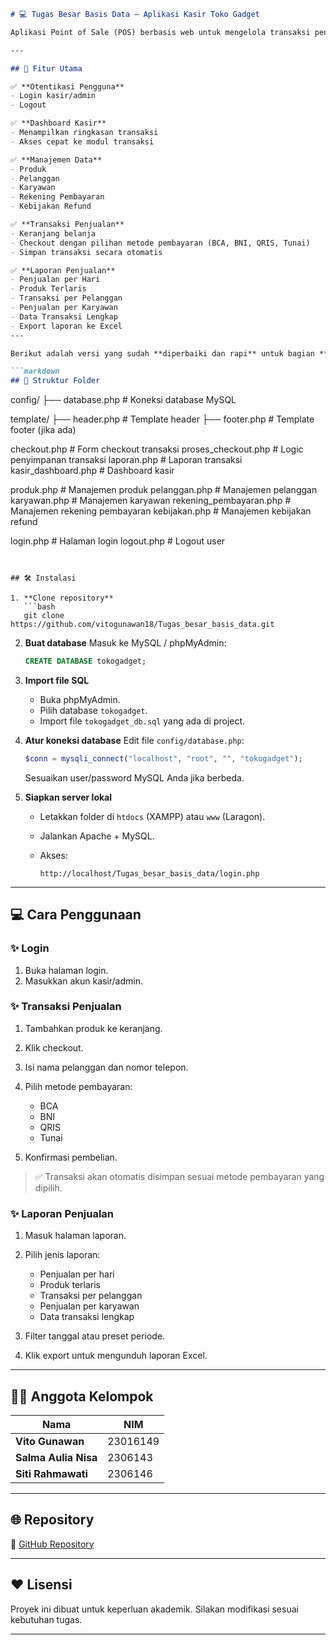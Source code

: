 ```markdown
# 💻 Tugas Besar Basis Data – Aplikasi Kasir Toko Gadget

Aplikasi Point of Sale (POS) berbasis web untuk mengelola transaksi penjualan, manajemen produk, pelanggan, karyawan, dan laporan secara lengkap di Toko Gadget. Proyek ini dikembangkan dalam rangka memenuhi tugas besar mata kuliah Basis Data.

---

## 🎯 Fitur Utama

✅ **Otentikasi Pengguna**
- Login kasir/admin
- Logout

✅ **Dashboard Kasir**
- Menampilkan ringkasan transaksi
- Akses cepat ke modul transaksi

✅ **Manajemen Data**
- Produk
- Pelanggan
- Karyawan
- Rekening Pembayaran
- Kebijakan Refund

✅ **Transaksi Penjualan**
- Keranjang belanja
- Checkout dengan pilihan metode pembayaran (BCA, BNI, QRIS, Tunai)
- Simpan transaksi secara otomatis

✅ **Laporan Penjualan**
- Penjualan per Hari
- Produk Terlaris
- Transaksi per Pelanggan
- Penjualan per Karyawan
- Data Transaksi Lengkap
- Export laporan ke Excel
---

Berikut adalah versi yang sudah **diperbaiki dan rapi** untuk bagian **📂 Struktur Folder** di dokumen kamu. Kamu tinggal salin dan tempel ke README atau dokumentasimu:

```markdown
## 📂 Struktur Folder

```

config/
├── database.php              # Koneksi database MySQL

template/
├── header.php                # Template header
├── footer.php                # Template footer (jika ada)

checkout.php                  # Form checkout transaksi
proses\_checkout.php           # Logic penyimpanan transaksi
laporan.php                   # Laporan transaksi
kasir\_dashboard.php           # Dashboard kasir

produk.php                    # Manajemen produk
pelanggan.php                 # Manajemen pelanggan
karyawan.php                  # Manajemen karyawan
rekening\_pembayaran.php       # Manajemen rekening pembayaran
kebijakan.php                 # Manajemen kebijakan refund

login.php                     # Halaman login
logout.php                    # Logout user

```


## 🛠️ Instalasi

1. **Clone repository**
   ```bash
   git clone https://github.com/vitogunawan18/Tugas_besar_basis_data.git
````

2. **Buat database**
   Masuk ke MySQL / phpMyAdmin:

   ```sql
   CREATE DATABASE tokogadget;
   ```

3. **Import file SQL**

   * Buka phpMyAdmin.
   * Pilih database `tokogadget`.
   * Import file `tokogadget_db.sql` yang ada di project.

4. **Atur koneksi database**
   Edit file `config/database.php`:

   ```php
   $conn = mysqli_connect("localhost", "root", "", "tokogadget");
   ```

   Sesuaikan user/password MySQL Anda jika berbeda.

5. **Siapkan server lokal**

   * Letakkan folder di `htdocs` (XAMPP) atau `www` (Laragon).
   * Jalankan Apache + MySQL.
   * Akses:

     ```
     http://localhost/Tugas_besar_basis_data/login.php
     ```

---

## 💻 Cara Penggunaan

### ✨ Login

1. Buka halaman login.
2. Masukkan akun kasir/admin.

### ✨ Transaksi Penjualan

1. Tambahkan produk ke keranjang.
2. Klik checkout.
3. Isi nama pelanggan dan nomor telepon.
4. Pilih metode pembayaran:

   * BCA
   * BNI
   * QRIS
   * Tunai
5. Konfirmasi pembelian.

> ✅ Transaksi akan otomatis disimpan sesuai metode pembayaran yang dipilih.

### ✨ Laporan Penjualan

1. Masuk halaman laporan.
2. Pilih jenis laporan:

   * Penjualan per hari
   * Produk terlaris
   * Transaksi per pelanggan
   * Penjualan per karyawan
   * Data transaksi lengkap
3. Filter tanggal atau preset periode.
4. Klik export untuk mengunduh laporan Excel.

---



## 👨‍💻 Anggota Kelompok

| Nama                 | NIM      |
| -------------------- | -------- |
| **Vito Gunawan**     | 23016149 |
| **Salma Aulia Nisa** | 2306143  |
| **Siti Rahmawati**   | 2306146  |

---

## 🌐 Repository

🔗 [GitHub Repository](https://github.com/vitogunawan18/Tugas_besar_basis_data)

---

## ❤️ Lisensi

Proyek ini dibuat untuk keperluan akademik. Silakan modifikasi sesuai kebutuhan tugas.

---
